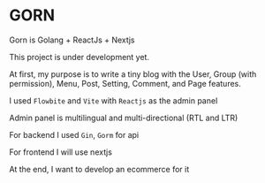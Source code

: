 # GORN
Gorn is Golang + ReactJs + Nextjs

This project is under development yet.

At first, my purpose is to write a tiny blog with the User, Group (with permission), Menu, Post, Setting, Comment, and Page features.

I used `Flowbite` and `Vite` with `Reactjs` as the admin panel

Admin panel is multilingual and multi-directional (RTL and LTR)

For backend I used `Gin`, `Gorm` for api

For frontend I will use nextjs

At the end, I want to develop an ecommerce for it